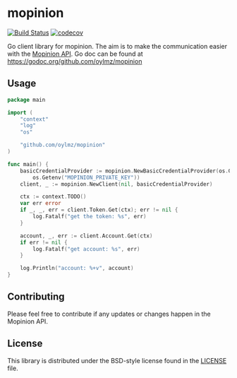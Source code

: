 # mopinion

[![Build Status](https://travis-ci.com/oylmz/mopinion.svg?branch=master)](https://travis-ci.com/oylmz/mopinion)
[![codecov](https://codecov.io/gh/oylmz/mopinion/branch/master/graph/badge.svg)](https://codecov.io/gh/oylmz/mopinion)

Go client library for mopinion. The aim is to make the communication easier with the [Mopinion API](https://developer.mopinion.com/api/). Go doc can be found at https://godoc.org/github.com/oylmz/mopinion

## Usage ##

```go
package main

import (
	"context"
	"log"
	"os"

	"github.com/oylmz/mopinion"
)

func main() {
	basicCredentialProvider := mopinion.NewBasicCredentialProvider(os.Getenv("MOPINION_PUBLIC_KEY"),
		os.Getenv("MOPINION_PRIVATE_KEY"))
	client, _ := mopinion.NewClient(nil, basicCredentialProvider)

	ctx := context.TODO()
	var err error
	if _, _, err = client.Token.Get(ctx); err != nil {
		log.Fatalf("get the token: %s", err)
	}

	account, _, err := client.Account.Get(ctx)
	if err != nil {
		log.Fatalf("get account: %s", err)
	}

	log.Println("account: %+v", account)
}
```

## Contributing ##
Please feel free to contribute if any updates or changes happen in the Mopinion API.

## License ##

This library is distributed under the BSD-style license found in the [LICENSE](./LICENSE)
file.
